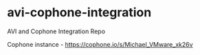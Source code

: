 # avi-cophone-integration

AVI and Cophone Integration Repo

Cophone instance  - https://cophone.io/s/Michael_VMware_xk26v

